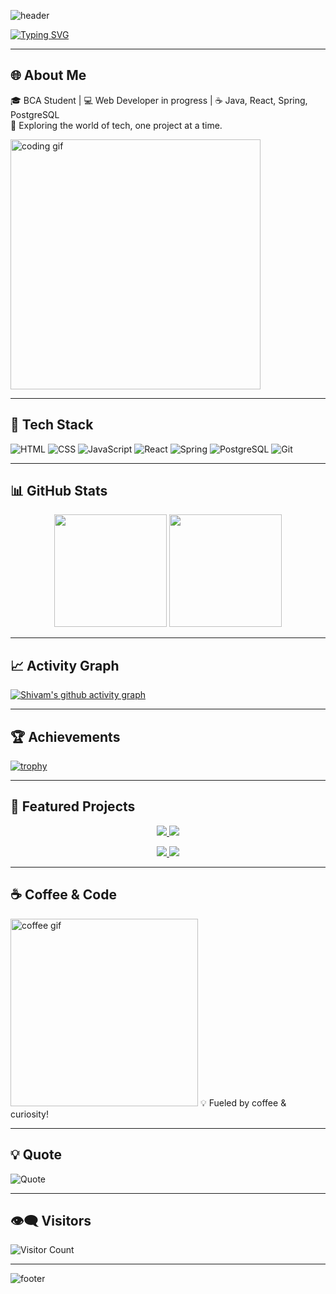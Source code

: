 ![header](https://capsule-render.vercel.app/api?type=waving&color=gradient&height=180&section=header&text=Shivam%20Kumar&fontSize=40&animation=fadeIn&fontAlignY=35)

[![Typing SVG](https://readme-typing-svg.herokuapp.com?font=Fira+Code&pause=1000&center=true&vCenter=true&width=435&lines=Hey%2C+I'm+Shivam!;BCA+Student+%7C+Full+Stack+Explorer;Learning+DSA+%26+React;Future+Software+Engineer)](https://git.io/typing-svg)

---

## 🌐 About Me
🎓 BCA Student | 💻 Web Developer in progress | ☕ Java, React, Spring, PostgreSQL  
🚀 Exploring the world of tech, one project at a time. 

<img src="https://media.giphy.com/media/qgQUggAC3Pfv687qPC/giphy.gif" width="400" alt="coding gif" />

---

## 🔧 Tech Stack
![HTML](https://img.shields.io/badge/HTML5-E34F26?style=for-the-badge&logo=html5&logoColor=white)
![CSS](https://img.shields.io/badge/CSS3-1572B6?style=for-the-badge&logo=css3&logoColor=white)
![JavaScript](https://img.shields.io/badge/JavaScript-323330?style=for-the-badge&logo=javascript&logoColor=F7DF1E)
![React](https://img.shields.io/badge/React-20232A?style=for-the-badge&logo=react&logoColor=61DAFB)
![Spring](https://img.shields.io/badge/Spring-6DB33F?style=for-the-badge&logo=spring&logoColor=white)
![PostgreSQL](https://img.shields.io/badge/PostgreSQL-316192?style=for-the-badge&logo=postgresql&logoColor=white)
![Git](https://img.shields.io/badge/Git-F05032?style=for-the-badge&logo=git&logoColor=white)

---

## 📊 GitHub Stats
<p align="center">
  <img src="https://github-readme-stats.vercel.app/api?username=shivam56291&show_icons=true&theme=radical" height="180"/>
  <img src="https://github-readme-streak-stats.herokuapp.com/?user=shivam56291&theme=radical" height="180"/>
</p>

---

## 📈 Activity Graph
[![Shivam's github activity graph](https://github-readme-activity-graph.vercel.app/graph?username=shivam56291&bg_color=0D1117&color=ffffff&line=F85D7F&point=FFFFFF&area=true&hide_border=true)](https://github.com/shivam56291/github-readme-activity-graph)

---

## 🏆 Achievements
[![trophy](https://github-profile-trophy.vercel.app/?username=shivam56291&theme=radical&margin-w=15&margin-h=15)](https://github.com/shivam56291/github-profile-trophy)

---

## 📌 Featured Projects

<p align="center">
  <a href="https://github.com/Shivam56291/worldwise">
    <img src="https://github-readme-stats.vercel.app/api/pin/?username=Shivam56291&repo=worldwise&theme=radical" />
  </a>
  <a href="https://github.com/Shivam56291/basic-workout-timer-react">
    <img src="https://github-readme-stats.vercel.app/api/pin/?username=Shivam56291&repo=basic-workout-timer-react&theme=radical" />
  </a>
</p>

<p align="center">
  <a href="https://github.com/Shivam56291/DSA-Practice">
    <img src="https://github-readme-stats.vercel.app/api/pin/?username=Shivam56291&repo=DSA-Practice&theme=radical" />
  </a>
  <a href="https://github.com/Shivam56291/SpringBoot-Projects">
    <img src="https://github-readme-stats.vercel.app/api/pin/?username=Shivam56291&repo=SpringBoot-Projects&theme=radical" />
  </a>
</p>



---


## ☕ Coffee & Code
<img src="https://media.giphy.com/media/3oriO0OEd9QIDdllqo/giphy.gif" width="300" alt="coffee gif" />  
💡 Fueled by coffee & curiosity!  

---

## 💡 Quote
![Quote](https://quotes-github-readme.vercel.app/api?type=horizontal&theme=radical&quote=Keep+learning.+Keep+building.+Stay+unstoppable.)

---

## 👁️‍🗨️ Visitors
![Visitor Count](https://komarev.com/ghpvc/?username=shivam56291&style=for-the-badge&color=blue)

---

![footer](https://capsule-render.vercel.app/api?type=waving&color=gradient&height=120&section=footer)
